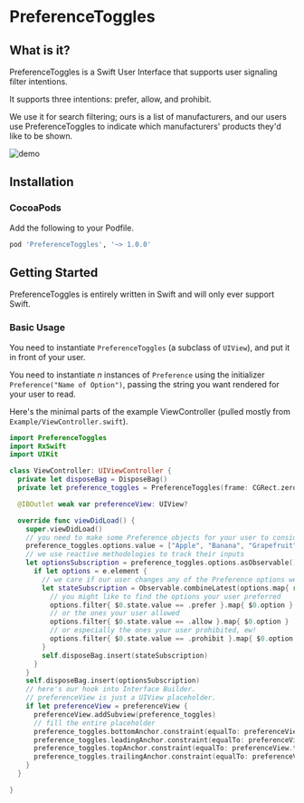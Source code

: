 # PreferenceToggles


## What is it?

PreferenceToggles is a Swift User Interface that supports user signaling filter intentions.

It supports three intentions: prefer, allow, and prohibit.

We use it for search filtering; ours is a list of manufacturers, and our users use PreferenceToggles to indicate which manufacturers' products they'd like to be shown.

![demo](https://github.com/zshannon/preference-toggles/raw/assets/demo.gif)

## Installation

### CocoaPods

Add the following to your Podfile.

```ruby
pod 'PreferenceToggles', '~> 1.0.0'
```

## Getting Started

PreferenceToggles is entirely written in Swift and will only ever support Swift.

### Basic Usage

You need to instantiate `PreferenceToggles` (a subclass of `UIView`), and put it in front of your user.

You need to instantiate *n* instances of `Preference` using the initializer `Preference("Name of Option")`, passing the string you want rendered for your user to read.

Here's the minimal parts of the example ViewController (pulled mostly from `Example/ViewController.swift`).

```swift
import PreferenceToggles
import RxSwift
import UIKit

class ViewController: UIViewController {
  private let disposeBag = DisposeBag()
  private let preference_toggles = PreferenceToggles(frame: CGRect.zero)

  @IBOutlet weak var preferenceView: UIView?

  override func viewDidLoad() {
    super.viewDidLoad()
    // you need to make some Preference objects for your user to consider
    preference_toggles.options.value = ["Apple", "Banana", "Grapefruit", "Orange", "Peach", "Pear"].map{ Preference($0) }
    // we use reactive methodologies to track their inputs
    let optionsSubscription = preference_toggles.options.asObservable().subscribe { (e: Event) -> Void in
      if let options = e.element {
        // we care if our user changes any of the Preference options we presented
        let stateSubscription = Observable.combineLatest(options.map{ return $0.state.asObservable() }).subscribe { (e: Event) -> Void in
          // you might like to find the options your user preferred
          options.filter{ $0.state.value == .prefer }.map{ $0.option }
          // or the ones your user allowed
          options.filter{ $0.state.value == .allow }.map{ $0.option }
          // or especially the ones your user prohibited, ew!
          options.filter{ $0.state.value == .prohibit }.map{ $0.option }
        }
        self.disposeBag.insert(stateSubscription)
      }
    }
    self.disposeBag.insert(optionsSubscription)
    // here's our hook into Interface Builder.
    // preferenceView is just a UIView placeholder.
    if let preferenceView = preferenceView {
      preferenceView.addSubview(preference_toggles)
      // fill the entire placeholder
      preference_toggles.bottomAnchor.constraint(equalTo: preferenceView.bottomAnchor).isActive = true
      preference_toggles.leadingAnchor.constraint(equalTo: preferenceView.leadingAnchor).isActive = true
      preference_toggles.topAnchor.constraint(equalTo: preferenceView.topAnchor).isActive = true
      preference_toggles.trailingAnchor.constraint(equalTo: preferenceView.trailingAnchor).isActive = true
    }
  }

}
```
